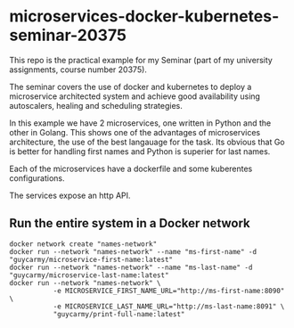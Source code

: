 # microservices-docker-kubernetes-seminar-20375

This repo is the practical example for my Seminar (part of my university assignments, course number 20375).

The seminar covers the use of docker and kubernetes to deploy a microservice architected system and achieve good availability using autoscalers, healing and scheduling strategies.

In this example we have 2 microservices, one written in Python and the other in Golang. This shows one of the advantages of microservices architecture, the use of the best langauage for the task. Its obvious that Go is better for handling first names and Python is superier for last names.

Each of the microservices have a dockerfile and some kuberentes configurations.

The services expose an http API.

## Run the entire system in a Docker network
```
docker network create "names-network"
docker run --network "names-network" --name "ms-first-name" -d "guycarmy/microservice-first-name:latest"
docker run --network "names-network" --name "ms-last-name" -d "guycarmy/microservice-last-name:latest"
docker run --network "names-network" \
           -e MICROSERVICE_FIRST_NAME_URL="http://ms-first-name:8090" \
           -e MICROSERVICE_LAST_NAME_URL="http://ms-last-name:8091" \
           "guycarmy/print-full-name:latest"
```
